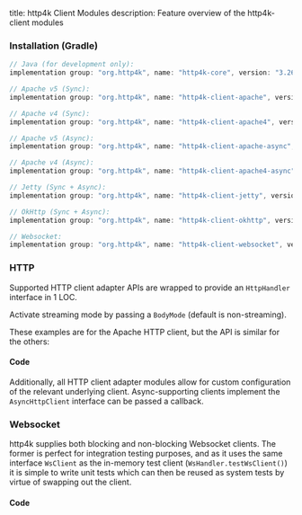 title: http4k Client Modules
description: Feature overview of the http4k-client modules

### Installation (Gradle)

```groovy
// Java (for development only):
implementation group: "org.http4k", name: "http4k-core", version: "3.265.0"

// Apache v5 (Sync): 
implementation group: "org.http4k", name: "http4k-client-apache", version: "3.265.0"

// Apache v4 (Sync): 
implementation group: "org.http4k", name: "http4k-client-apache4", version: "3.265.0"

// Apache v5 (Async): 
implementation group: "org.http4k", name: "http4k-client-apache-async", version: "3.265.0"

// Apache v4 (Async): 
implementation group: "org.http4k", name: "http4k-client-apache4-async", version: "3.265.0"

// Jetty (Sync + Async): 
implementation group: "org.http4k", name: "http4k-client-jetty", version: "3.265.0"

// OkHttp (Sync + Async): 
implementation group: "org.http4k", name: "http4k-client-okhttp", version: "3.265.0"

// Websocket: 
implementation group: "org.http4k", name: "http4k-client-websocket", version: "3.265.0"
```

### HTTP
Supported HTTP client adapter APIs are wrapped to provide an `HttpHandler` interface in 1 LOC.

Activate streaming mode by passing a `BodyMode` (default is non-streaming).

These examples are for the Apache HTTP client, but the API is similar for the others:

#### Code [<img class="octocat"/>](https://github.com/http4k/http4k/blob/master/src/docs/guide/modules/clients/example_http.kt)

<script src="https://gist-it.appspot.com/https://github.com/http4k/http4k/blob/master/src/docs/guide/modules/clients/example_http.kt"></script>

Additionally, all HTTP client adapter modules allow for custom configuration of the relevant underlying client. Async-supporting clients implement the `AsyncHttpClient` interface can be passed a callback.

### Websocket
http4k supplies both blocking and non-blocking Websocket clients. The former is perfect for integration testing purposes, and as it uses the same interface `WsClient` as the in-memory test client (`WsHandler.testWsClient()`) it is simple to write unit tests which can then be reused as system tests by virtue of swapping out the client.

#### Code [<img class="octocat"/>](https://github.com/http4k/http4k/blob/master/src/docs/guide/modules/clients/example_websocket.kt)

<script src="https://gist-it.appspot.com/https://github.com/http4k/http4k/blob/master/src/docs/guide/modules/clients/example_websocket.kt"></script>
